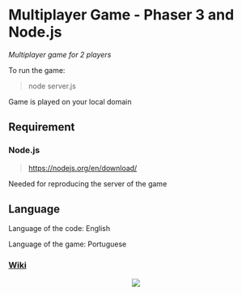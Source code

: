 # Multiplayer Game - Phaser 3 and Node.js

*Multiplayer game for 2 players*

To run the game:

>node server.js

Game is played on your local domain

## Requirement

### Node.js

> https://nodejs.org/en/download/

Needed for reproducing the server of the game

## Language

Language of the code: English

Language of the game: Portuguese


### [Wiki](https://github.com/tmsl9/multiplayer-game/wiki)

<p align="center">
  <img src="https://i.imgur.com/4UxoMWy.png">
</p>
